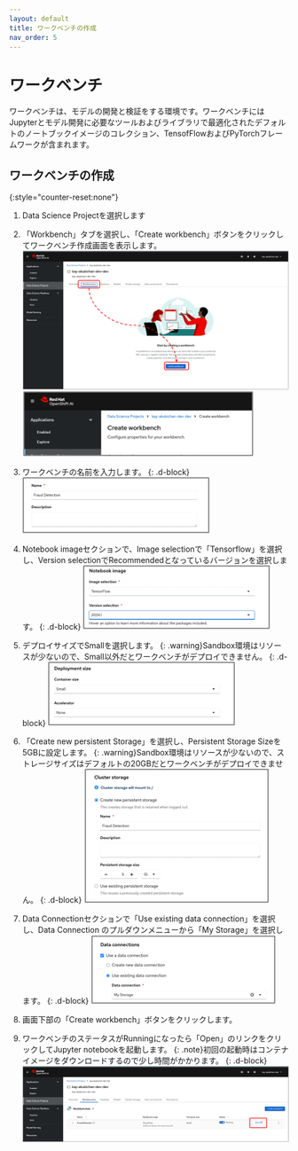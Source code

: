 ```yaml
---
layout: default
title: ワークベンチの作成
nav_order: 5
---
```



# ワークベンチ

ワークベンチは、モデルの開発と検証をする環境です。ワークベンチにはJupyterとモデル開発に必要なツールおよびライブラリで最適化されたデフォルトのノートブックイメージのコレクション、TensofFlowおよびPyTorchフレームワークが含まれます。

## ワークベンチの作成

{:style="counter-reset:none"}
1. Data Science Projectを選択します

1. 「Workbench」タブを選択し、「Create workbench」ボタンをクリックしてワークベンチ作成画面を表示します。
![](../../assets/oai_create_workbench.png)
![](../../assets/oai_create_workbench2.png)


1. ワークベンチの名前を入力します。
{: .d-block}
![](../../assets/oai_create_workbench_name.png)


1. Notebook imageセクションで、Image selectionで「Tensorflow」を選択し、Version selectionでRecommendedとなっているバージョンを選択します。
{: .d-block}
![](../../assets/oai_create_workbench_notebookimage.png)


1. デプロイサイズでSmallを選択します。
{: .warning}Sandbox環境はリソースが少ないので、Small以外だとワークベンチがデプロイできません。
{: .d-block}
![](../../assets/oai_create_workbench_size.png)


1. 「Create new persistent Storage」を選択し、Persistent Storage Sizeを5GBに設定します。
{: .warning}Sandbox環境はリソースが少ないので、ストレージサイズはデフォルトの20GBだとワークベンチがデプロイできません。
{: .d-block}
![](../../assets/oai_create_workbench_storage.png)


1. Data Connectionセクションで「Use existing data connection」を選択し、Data Connection のプルダウンメニューから「My Storage」を選択します。
{: .d-block}
![](../../assets/oai_create_workbench_dataconnection.png)

1. 画面下部の「Create workbench」ボタンをクリックします。

1. ワークベンチのステータスがRunningになったら「Open」のリンクをクリックしてJupyter notebookを起動します。
{: .note}初回の起動時はコンテナイメージをダウンロードするので少し時間がかかります。
{: .d-block}
![](../../assets/oai_create_workbench_open.png)